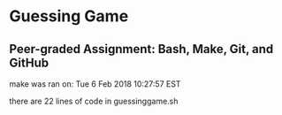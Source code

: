 # Guessing Game
## Peer-graded Assignment: Bash, Make, Git, and GitHub

make was ran on: Tue  6 Feb 2018 10:27:57 EST

there are 22 lines of code in guessinggame.sh
